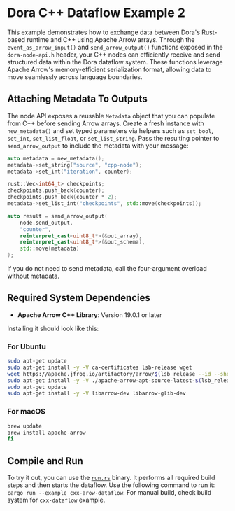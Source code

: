 # Dora C++ Dataflow Example 2

This example demonstrates how to exchange data between Dora's Rust-based runtime and C++ using Apache Arrow arrays. Through the `event_as_arrow_input()` and `send_arrow_output()` functions exposed in the `dora-node-api.h` header, your C++ nodes can efficiently receive and send structured data within the Dora dataflow system. These functions leverage Apache Arrow's memory-efficient serialization format, allowing data to move seamlessly across language boundaries.

## Attaching Metadata To Outputs

The node API exposes a reusable `Metadata` object that you can populate from C++ before sending Arrow arrays. Create a fresh instance with `new_metadata()` and set typed parameters via helpers such as `set_bool`, `set_int`, `set_list_float`, or `set_list_string`. Pass the resulting pointer to `send_arrow_output` to include the metadata with your message:

```cpp
auto metadata = new_metadata();
metadata->set_string("source", "cpp-node");
metadata->set_int("iteration", counter);

rust::Vec<int64_t> checkpoints;
checkpoints.push_back(counter);
checkpoints.push_back(counter * 2);
metadata->set_list_int("checkpoints", std::move(checkpoints));

auto result = send_arrow_output(
    node.send_output,
    "counter",
    reinterpret_cast<uint8_t*>(&out_array),
    reinterpret_cast<uint8_t*>(&out_schema),
    std::move(metadata)
);
```

If you do not need to send metadata, call the four-argument overload without metadata.

## Required System Dependencies

- **Apache Arrow C++ Library**: Version 19.0.1 or later

Installing it should look like this:

### For Ubuntu

```bash
sudo apt-get update
sudo apt-get install -y -V ca-certificates lsb-release wget
wget https://apache.jfrog.io/artifactory/arrow/$(lsb_release --id --short | tr 'A-Z' 'a-z')/apache-arrow-apt-source-latest-$(lsb_release --codename --short).deb
sudo apt-get install -y -V ./apache-arrow-apt-source-latest-$(lsb_release --codename --short).deb
sudo apt-get update
sudo apt-get install -y -V libarrow-dev libarrow-glib-dev
```

### For macOS

```bash
brew update
brew install apache-arrow
fi
```

## Compile and Run

To try it out, you can use the [`run.rs`](./run.rs) binary. It performs all required build steps and then starts the dataflow. Use the following command to run it: `cargo run --example cxx-arow-dataflow`. For manual build, check build system for
`cxx-dataflow` example.
